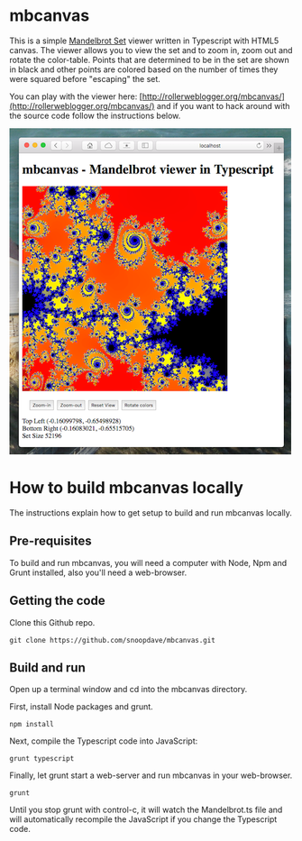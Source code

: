 # mbcanvas

This is a simple [Mandelbrot Set](https://en.wikipedia.org/wiki/Mandelbrot_set) viewer written in Typescript with HTML5 canvas. The viewer allows you to view the  set and to zoom in, zoom out and rotate the color-table. Points that are determined to be in the set are shown in black and other points are colored based on the number of times they were squared before "escaping" the set.

You can play with the viewer here: [http://rollerweblogger.org/mbcanvas/](http://rollerweblogger.org/mbcanvas/) and if you want to hack around with the source code follow the instructions below.

![Screenshot](https://raw.githubusercontent.com/snoopdave/mbcanvas/master/screenshot.png)

# How to build mbcanvas locally

The instructions explain how to get setup to build and run mbcanvas locally.

## Pre-requisites

To build and run mbcanvas, you will need a computer with Node, Npm and Grunt installed, also you'll need a web-browser. 

## Getting the code

Clone this Github repo.

	git clone https://github.com/snoopdave/mbcanvas.git
	
## Build and run	
	
Open up a terminal window and cd into the mbcanvas directory. 

First, install Node packages and grunt.

	npm install
	
Next, compile the Typescript code into JavaScript:

	grunt typescript
	
Finally, let grunt start a web-server and run mbcanvas in your web-browser.

	grunt
	
Until you stop grunt with control-c, it will watch the Mandelbrot.ts file and will automatically recompile the JavaScript if you change the Typescript code.



